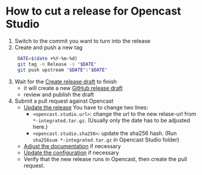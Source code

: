 # How to cut a release for Opencast Studio

1. Switch to the commit you want to turn into the release
2. Create and push a new tag
   ```bash
    DATE=$(date +%Y-%m-%d)
    git tag -m Release -s "$DATE"
    git push upstream "$DATE":"$DATE"
   ```
3. Wait for the [Create release draft](https://github.com/opencast/studio/actions/workflows/create-release.yml)
   to finish
    - it will create a new [GitHub release draft](https://github.com/opencast/studio/releases)
    - review and publish the draft
4. Submit a pull request against Opencast
    - [Update the release](https://github.com/opencast/opencast/blob/develop/modules/studio/pom.xml#L16-L17)
    You have to change two lines:
      - `<opencast.studio.url>`: change the url to the new relase-url from `*-integrated.tar.gz`. (Usually only the date has to be adjusted here.)
      - `<opencast.studio.sha256>`: update the sha256 hash. (Run `sha256sum *-integrated.tar.gz` in Opencast Studio folder)
    - [Adjust the documentation](https://github.com/opencast/opencast/blob/develop/docs/guides/admin/docs/modules/studio.md)
      if necessary
    - [Update the configuration](https://github.com/opencast/opencast/blob/develop/etc/ui-config/mh_default_org/studio/settings.toml)
      if necessary
    - Verify that the new release runs in Opencast, then create the pull request.
